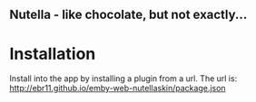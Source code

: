 ## Nutella - like chocolate, but not exactly...

# Installation

Install into the app by installing a plugin from a url. The url is: http://ebr11.github.io/emby-web-nutellaskin/package.json

